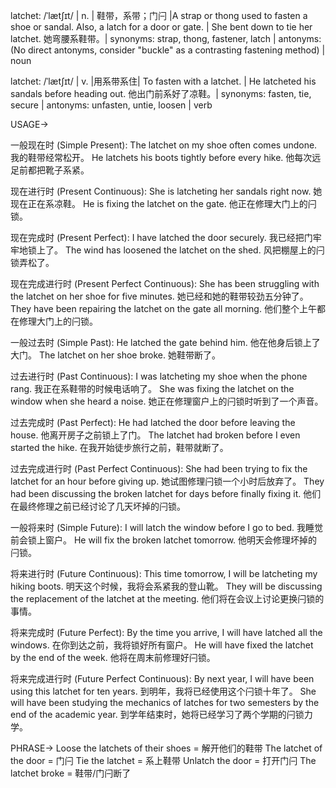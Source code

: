 latchet: /ˈlætʃɪt/ | n. | 鞋带，系带；门闩 |A strap or thong used to fasten a shoe or sandal. Also, a latch for a door or gate. | She bent down to tie her latchet. 她弯腰系鞋带。| synonyms: strap, thong, fastener, latch | antonyms:  (No direct antonyms, consider "buckle" as a contrasting fastening method) | noun

latchet: /ˈlætʃɪt/ | v. |用系带系住| To fasten with a latchet.  | He latcheted his sandals before heading out. 他出门前系好了凉鞋。| synonyms: fasten, tie, secure | antonyms: unfasten, untie, loosen | verb


USAGE->

一般现在时 (Simple Present):
The latchet on my shoe often comes undone.  我的鞋带经常松开。
He latchets his boots tightly before every hike. 他每次远足前都把靴子系紧。

现在进行时 (Present Continuous):
She is latcheting her sandals right now. 她现在正在系凉鞋。
He is fixing the latchet on the gate. 他正在修理大门上的闩锁。


现在完成时 (Present Perfect):
I have latched the door securely. 我已经把门牢牢地锁上了。
The wind has loosened the latchet on the shed. 风把棚屋上的闩锁弄松了。

现在完成进行时 (Present Perfect Continuous):
She has been struggling with the latchet on her shoe for five minutes. 她已经和她的鞋带较劲五分钟了。
They have been repairing the latchet on the gate all morning. 他们整个上午都在修理大门上的闩锁。

一般过去时 (Simple Past):
He latched the gate behind him. 他在他身后锁上了大门。
The latchet on her shoe broke. 她鞋带断了。


过去进行时 (Past Continuous):
I was latcheting my shoe when the phone rang. 我正在系鞋带的时候电话响了。
She was fixing the latchet on the window when she heard a noise. 她正在修理窗户上的闩锁时听到了一个声音。

过去完成时 (Past Perfect):
He had latched the door before leaving the house. 他离开房子之前锁上了门。
The latchet had broken before I even started the hike.  在我开始徒步旅行之前，鞋带就断了。

过去完成进行时 (Past Perfect Continuous):
She had been trying to fix the latchet for an hour before giving up. 她试图修理闩锁一个小时后放弃了。
They had been discussing the broken latchet for days before finally fixing it. 他们在最终修理之前已经讨论了几天坏掉的闩锁。

一般将来时 (Simple Future):
I will latch the window before I go to bed. 我睡觉前会锁上窗户。
He will fix the broken latchet tomorrow. 他明天会修理坏掉的闩锁。

将来进行时 (Future Continuous):
This time tomorrow, I will be latcheting my hiking boots. 明天这个时候，我将会系紧我的登山靴。
They will be discussing the replacement of the latchet at the meeting. 他们将在会议上讨论更换闩锁的事情。

将来完成时 (Future Perfect):
By the time you arrive, I will have latched all the windows.  在你到达之前，我将锁好所有窗户。
He will have fixed the latchet by the end of the week. 他将在周末前修理好闩锁。

将来完成进行时 (Future Perfect Continuous):
By next year, I will have been using this latchet for ten years. 到明年，我将已经使用这个闩锁十年了。
She will have been studying the mechanics of latches for two semesters by the end of the academic year. 到学年结束时，她将已经学习了两个学期的闩锁力学。


PHRASE->
Loose the latchets of their shoes = 解开他们的鞋带
The latchet of the door = 门闩
Tie the latchet = 系上鞋带
Unlatch the door = 打开门闩
The latchet broke = 鞋带/门闩断了
